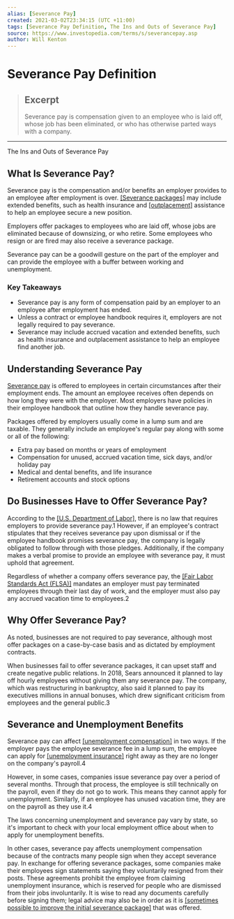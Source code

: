 ```yaml
---
alias: [Severance Pay]
created: 2021-03-02T23:34:15 (UTC +11:00)
tags: [Severance Pay Definition, The Ins and Outs of Severance Pay]
source: https://www.investopedia.com/terms/s/severancepay.asp
author: Will Kenton
---
```


# Severance Pay Definition

> ## Excerpt
> Severance pay is compensation given to an employee who is laid off, whose job has been eliminated, or who has otherwise parted ways with a company.

---

The Ins and Outs of Severance Pay
## What Is Severance Pay?

Severance pay is the compensation and/or benefits an employer provides to an employee after employment is over. [[Severance packages]](https://www.investopedia.com/terms/s/severence-package.asp) may include extended benefits, such as health insurance and [[outplacement]](https://www.investopedia.com/terms/o/outplacement.asp) assistance to help an employee secure a new position.

Employers offer packages to employees who are laid off, whose jobs are eliminated because of downsizing, or who retire. Some employees who resign or are fired may also receive a severance package.

Severance pay can be a goodwill gesture on the part of the employer and can provide the employee with a buffer between working and unemployment.

### Key Takeaways

-   Severance pay is any form of compensation paid by an employer to an employee after employment has ended.
-   Unless a contract or employee handbook requires it, employers are not legally required to pay severance.
-   Severance may include accrued vacation and extended benefits, such as health insurance and outplacement assistance to help an employee find another job.

## Understanding Severance Pay

[Severance pay](https://www.investopedia.com/articles/personal-finance/052214/seven-considerations-when-you-negotiate-severance.asp) is offered to employees in certain circumstances after their employment ends. The amount an employee receives often depends on how long they were with the employer. Most employers have policies in their employee handbook that outline how they handle severance pay.

Packages offered by employers usually come in a lump sum and are taxable. They generally include an employee's regular pay along with some or all of the following:

-   Extra pay based on months or years of employment
-   Compensation for unused, accrued vacation time, sick days, and/or holiday pay
-   Medical and dental benefits, and life insurance
-   Retirement accounts and stock options

## Do Businesses Have to Offer Severance Pay?

According to the [[U.S. Department of Labor]](https://www.dol.gov/general/topic/wages/severancepay), there is no law that requires employers to provide severance pay.1 However, if an employee's contract stipulates that they receives severance pay upon dismissal or if the employee handbook promises severance pay, the company is legally obligated to follow through with those pledges. Additionally, if the company makes a verbal promise to provide an employee with severance pay, it must uphold that agreement.

Regardless of whether a company offers severance pay, the [[Fair Labor Standards Act (FLSA)]](https://www.investopedia.com/terms/f/fair-labor-standards-act-flsa.asp) mandates an employer must pay terminated employees through their last day of work, and the employer must also pay any accrued vacation time to employees.2

## Why Offer Severance Pay?

As noted, businesses are not required to pay severance, although most offer packages on a case-by-case basis and as dictated by employment contracts.

When businesses fail to offer severance packages, it can upset staff and create negative public relations. In 2018, Sears announced it planned to lay off hourly employees without giving them any severance pay. The company, which was restructuring in bankruptcy, also said it planned to pay its executives millions in annual bonuses, which drew significant criticism from employees and the general public.3

## Severance and Unemployment Benefits

Severance pay can affect [[unemployment compensation]](https://www.investopedia.com/terms/u/unemployment-compensation.asp) in two ways. If the employer pays the employee severance fee in a lump sum, the employee can apply for [[unemployment insurance]](https://www.investopedia.com/terms/u/unemployment-insurance.asp) right away as they are no longer on the company's payroll.4

However, in some cases, companies issue severance pay over a period of several months. Through that process, the employee is still technically on the payroll, even if they do not go to work. This means they cannot apply for unemployment. Similarly, if an employee has unused vacation time, they are on the payroll as they use it.4

The laws concerning unemployment and severance pay vary by state, so it's important to check with your local employment office about when to apply for unemployment benefits.

In other cases, severance pay affects unemployment compensation because of the contracts many people sign when they accept severance pay. In exchange for offering severance packages, some companies make their employees sign statements saying they voluntarily resigned from their posts. These agreements prohibit the employee from claiming unemployment insurance, which is reserved for people who are dismissed from their jobs involuntarily. It is wise to read any documents carefully before signing them; legal advice may also be in order as it is [[sometimes possible to improve the initial severance package]](https://www.investopedia.com/articles/personal-finance/052214/seven-considerations-when-you-negotiate-severance.asp) that was offered.
